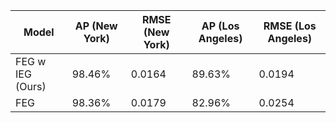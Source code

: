| Model                 | AP (New York) | RMSE (New York) | AP (Los Angeles) | RMSE (Los Angeles) |
|-----------------------|---------------|---------|----------------|---------|
| FEG w IEG (Ours)     | 98.46%        | 0.0164  | 89.63%         | 0.0194  |
| FEG                   | 98.36%        | 0.0179  | 82.96%         | 0.0254  |
